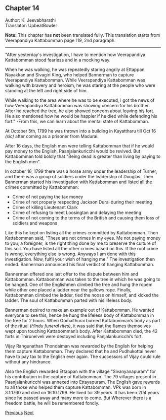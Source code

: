 ## Chapter 14
Author: K. Jeevabharathi  
Translator: UpbeatBowler

**Note:** This chapter has **not** been translated fully. This translation starts from Veerapandiya Kattabomman page 119, 2nd paragraph.

---

"After yesterday's investigation, I have to mention how Veerapandiya Kattabomman stood fearless and in a mocking way.

When he was walking, he was repeatedly staring angrily at Ettappan Nayakkan and Sivagiri King, who helped Bannerman to capture Veerapandiya Kattabomman. While Veerapandiya Kattabomman was walking with bravery and heroism, he was staring at the people who were standing at the left and right side of him.

While walking to the area where he was to be executed, I got the news of how Veerapandiya Kattabomman was showing concern for his brother. After he reached the tree, he also showed concern about leaving his fort. He also mentioned how he would be happier if he died while defending his fort."
-From this, we can learn about the mental state of Kattabomman.

At October 5th, 1799 he was thrown into a building in Kayattharu till Oct 16 *(sic)* after coming as a prisoner from Madurai. 

After 16 days, the English men were telling Kattabomman that if he would pay money to the English, Paanjalankuricchi would be revived. But Kattabomman told boldly that "Being dead is greater than living by paying to the English men".

In october 16, 1799 there was a horse army under the leadership of Turner, and there was a group of soldiers under the leadership of Douglas. Then Bannerman started his investigation with Kattabomman and listed all the crimes committed by Kattabomman:
 - Crime of not paying the tax money
 - Crime of not properly respecting Jackson Durai during their meeting
 - Crime of killing Lieutenant Clark
 - Crime of refusing to meet Loosingtan and delaying the meeting
 - Crime of not coming to the terms of the British and causing them loss of soldiers and weapons

Like this he kept on listing all the crimes committed by Kattabomman. Then Kattabomman said, "These are not crimes in my eyes. Me not paying money to you, a foreigner, is the right thing done by me to preserve the culture of this soil. You have listed all the other crimes based on this. If the root crime is wrong, everything else is wrong. Anyways I am done with this investigation. Now, fulfil your wish of hanging me." The investigation then ended. Bannerman announced his final verdict of hanging Kattabomman.

Bannerman offered one last offer to the dispute between him and Kattabomman. Kattabomman was taken to the tree in which he was going to be hanged. One of the Englishmen climbed the tree and hung the ropem while other one placed a ladder near the gallows rope. Finally, Kattabomman climbed the ladder, tied the noose on himself, and kicked the ladder. The soul of Kattabomman parted with his lifeless body.

Bannerman desired to make an example out of Kattabomman. He wanted everyone to see this, hence he hung the lifeless body of Kattabomman in the tree for 2 hours.
When Oomaithurai burned Kattabomman’s body as part of the ritual *(Hindu funeral rites)*, it was said that the flames themselves wept upon touching Kattabomman’s body. After Kattabomman died, the 42 forts in Thirunelveli were destoyed including Panjalankuricchi’s fort.

Vijay Rangunathan Thondaiman was rewarded by the English for helping them capture Kattabomman. They declared that he and Pudhukottai never have to pay tax to the English ever again. The successors of Vijay could rule without any hindrance.

Also the English rewarded Ettappan with the village "Sivanyanapuram" for his contribution in the capture of Kattabomman. The 79 villages present in Paanjalankuricchi was annexed into Ettayapuram. The English gave rewards to all those who helped them capture Kattabomman. VPk was born in 3.1.1760 and died on 16.10.1799. He lived for 39 years. It has been 204 years since he passed away and many more to come. But Wherever there is a freedom battle, he will be remembered fondly.

[Previous](./chapter-13.md)
[Next](./chapter-15.md)